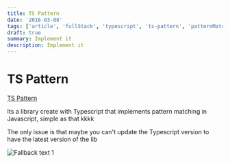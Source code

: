 ```yaml
---
title: TS Pattern
date: '2016-03-08'
tags: ['article', 'fullStack', 'typescript', 'ts-pattern', 'patternMatching', 'read', 'withResume']
draft: true
summary: Implement it
description: Implement it
---
```

# TS Pattern


[TS Pattern](https://github.com/gvergnaud/ts-pattern)

Its a library create with Typescript that implements pattern matching in Javascript, simple as that kkkk

The only issue is that maybe you can't update the Typescript version to have the latest version of the lib

![Fallback text 1](/static/assets/pasted-image-20221007184926.png)



